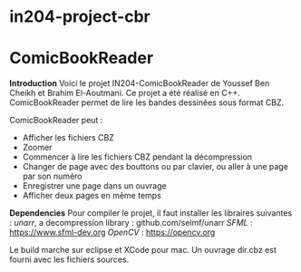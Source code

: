 # in204-project-cbr
ComicBookReader
===
**Introduction**
Voici le projet IN204-ComicBookReader de Youssef Ben Cheikh et Brahim El-Aoutmani. Ce projet a été réalisé en C++. ComicBookReader permet de lire les bandes dessinées sous format CBZ.

ComicBookReader peut :
- Afficher les fichiers CBZ
- Zoomer
- Commencer à lire les fichiers CBZ pendant la décompression
- Changer de page avec des bouttons ou par clavier, ou aller à une page par son numéro
- Enregistrer une page dans un ouvrage
- Afficher deux pages en même temps

**Dependencies**
Pour compiler le projet, il faut installer les libraires suivantes : 
*unarr*, a decompression library : github.com/selmf/unarr
*SFML* : https://www.sfml-dev.org
*OpenCV* : https://opencv.org

Le build marche sur eclipse et XCode pour mac. Un ouvrage dir.cbz est fourni avec les fichiers sources.

